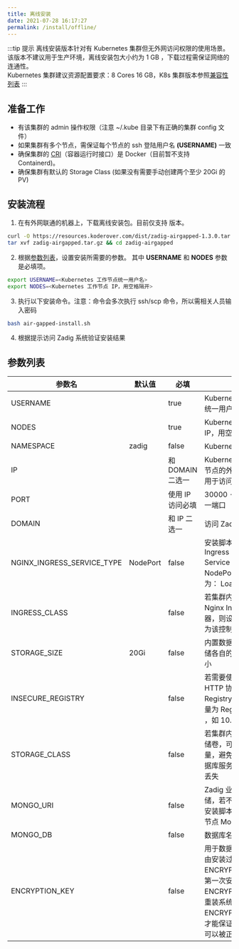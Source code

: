 ```yaml
---
title: 离线安装
date: 2021-07-28 16:17:27
permalink: /install/offline/
---
```


:::tip 提示
离线安装版本针对有 Kubernetes 集群但无外网访问权限的使用场景。<br>
该版本不建议用于生产环境，离线安装包大小约为 1 GB ，下载过程需保证网络的连通性。<br>
Kubernetes 集群建议资源配置要求：8 Cores 16 GB，K8s 集群版本参照[兼容性列表](/pages/compatibility/)
:::



## 准备工作
- 有该集群的 admin 操作权限（注意 ~/.kube 目录下有正确的集群 config 文件）
- 如果集群有多个节点，需保证每个节点的 ssh 登陆用户名 **(USERNAME)** 一致
- 确保集群的 [CRI]((https://kubernetes.io/zh/docs/setup/production-environment/container-runtimes/))（容器运行时接口）是 Docker（目前暂不支持 Containerd)。
- 确保集群有默认的 Storage Class (如果没有需要手动创建两个至少 20Gi 的 PV)

## 安装流程
1. 在有外网联通的机器上，下载离线安装包。目前仅支持<Badge text="v1.3.0" /> 版本。
```bash
curl -O https://resources.koderover.com/dist/zadig-airgapped-1.3.0.tar.gz
tar xvf zadig-airgapped.tar.gz && cd zadig-airgapped
```
2. 根据[参数列表](#参数列表)，设置安装所需要的参数。 其中 **USERNAME** 和 **NODES** 参数是必填项。
```bash
export USERNAME=<Kubernetes 工作节点统一用户名>
export NODES=<Kubernetes 工作节点 IP，用空格隔开>
```
3. 执行以下安装命令。注意：命令会多次执行 ssh/scp 命令，所以需相关人员输入密码
```bash
bash air-gapped-install.sh
```
4. 根据提示访问 Zadig 系统验证安装结果

## 参数列表

| 参数名                     | 默认值   | 必填             | 说明                                                                                                                                                  |
|----------------------------|----------|------------------|-------------------------------------------------------------------------------------------------------------------------------------------------------|
| USERNAME                   |          | true             | Kubernetes 工作节点统一用户名                                                                                                                         |
| NODES                      |          | true             | Kubernetes 工作节点 IP，用空格隔开                                                                                                                     |
| NAMESPACE                  | zadig    | false            | Kubernetes 命名空间                                                                                                                                   |
| IP                         |          | 和 DOMAIN 二选一 | Kubernetes 集群任一节点的外网 IP 地址，用于访问 Zadig 系统                                                                                            |
| PORT                       |          | 使用 IP 访问必填 | 30000 - 32767 任一端口                                                                                                                                |
| DOMAIN                     |          | 和 IP 二选一     | 访问 Zadig 系统域名                                                                                                                                   |
| NGINX_INGRESS_SERVICE_TYPE | NodePort | false            | 安装脚本自动安装的 Ingress Controller Service 类型为 NodePort， 可配置为： LoadBalancer                                                               |
| INGRESS_CLASS              |          | false            | 若集群内已经配置了 Nginx Ingress 控制器，则设置这个变量为该控制器的名称                                                                               |
| STORAGE_SIZE               | 20Gi     | false            | 内置数据库和对象存储各自的数据存储大小                                                                                                                |
| INSECURE_REGISTRY          |          | false            | 若需要使用一个 HTTP 协议的 Registry，则设置该变量为 Registry 的地址 ，如 10.0.0.1:5000                                                                |
| STORAGE_CLASS              |          | false            | 若集群内支持持久存储卷，可以设置该变量，避免 Zadig 的数据库服务重启后数据丢失                                                                         |
| MONGO_URI                  |          | false            | Zadig 业务数据存储，若不配置，使用安装脚本中内置的单节点 MongoDB                                                                                      |
| MONGO_DB                   |          | false            | 数据库名称                                                                                                                                            |
| ENCRYPTION_KEY             |          | false            | 用于数据加密解密，由安装过程生成 ENCRYPTION_KEY，第一次安装后请保存 ENCRYPTION_KEY，重装系统时需设置 ENCRYPTION_KEY，才能保证之前的数据可以被正确解密 |